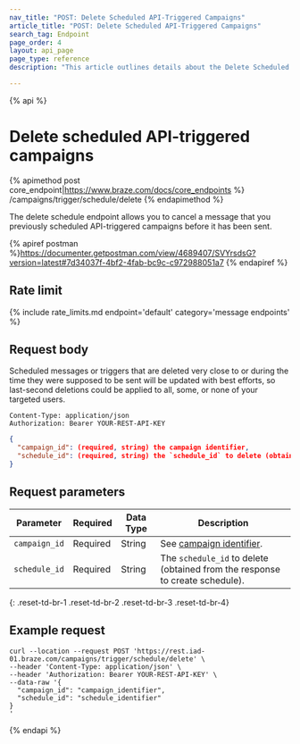 ```yaml
---
nav_title: "POST: Delete Scheduled API-Triggered Campaigns"
article_title: "POST: Delete Scheduled API-Triggered Campaigns"
search_tag: Endpoint
page_order: 4
layout: api_page
page_type: reference
description: "This article outlines details about the Delete Scheduled API-Triggered Messages Braze endpoint."

---
```

{% api %}
# Delete scheduled API-triggered campaigns
{% apimethod post core_endpoint|https://www.braze.com/docs/core_endpoints %} 
/campaigns/trigger/schedule/delete
{% endapimethod %}

The delete schedule endpoint allows you to cancel a message that you previously scheduled API-triggered campaigns before it has been sent.

{% apiref postman %}https://documenter.getpostman.com/view/4689407/SVYrsdsG?version=latest#7d34037f-4bf2-4fab-bc9c-c972988051a7 {% endapiref %}

## Rate limit

{% include rate_limits.md endpoint='default' category='message endpoints' %}

## Request body

Scheduled messages or triggers that are deleted very close to or during the time they were supposed to be sent will be updated with best efforts, so last-second deletions could be applied to all, some, or none of your targeted users.

```
Content-Type: application/json
Authorization: Bearer YOUR-REST-API-KEY
```

```json
{
  "campaign_id": (required, string) the campaign identifier,
  "schedule_id": (required, string) the `schedule_id` to delete (obtained from the response to create schedule)
}
```

## Request parameters

| Parameter | Required | Data Type | Description |
| --------- | ---------| --------- | ----------- |
| `campaign_id`| Required | String | See [campaign identifier]({{site.baseurl}}/api/identifier_types/). |
| `schedule_id` | Required | String | The `schedule_id` to delete (obtained from the response to create schedule). |
{: .reset-td-br-1 .reset-td-br-2 .reset-td-br-3  .reset-td-br-4}


## Example request
```
curl --location --request POST 'https://rest.iad-01.braze.com/campaigns/trigger/schedule/delete' \
--header 'Content-Type: application/json' \
--header 'Authorization: Bearer YOUR-REST-API-KEY' \
--data-raw '{
  "campaign_id": "campaign_identifier",
  "schedule_id": "schedule_identifier"
}
'
```

{% endapi %}
